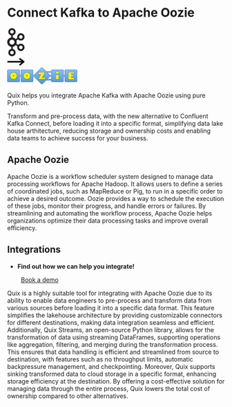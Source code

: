 # Connect Kafka to Apache Oozie

<div class="connect-images cards blog-grid-card" markdown>
<div>
<img src="../images/kafka_logo.png" width="40px" />
</div>
<div>
<img src="../images/arrow.svg" width="40px" />
</div>
<div>
<img src="./images/apache-oozie_1.jpg" />
</div>
</div>

Quix helps you integrate Apache Kafka with Apache Oozie using pure Python.

Transform and pre-process data, with the new alternative to Confluent Kafka Connect, before loading it into a specific format, simplifying data lake house arthitecture, reducing storage and ownership costs and enabling data teams to achieve success for your business.

## Apache Oozie

Apache Oozie is a workflow scheduler system designed to manage data processing workflows for Apache Hadoop. It allows users to define a series of coordinated jobs, such as MapReduce or Pig, to run in a specific order to achieve a desired outcome. Oozie provides a way to schedule the execution of these jobs, monitor their progress, and handle errors or failures. By streamlining and automating the workflow process, Apache Oozie helps organizations optimize their data processing tasks and improve overall efficiency.

## Integrations

<div class="grid cards" markdown>

- __Find out how we can help you integrate!__

    <a class="md-button md-button--primary" href="https://share.hsforms.com/1iW0TmZzKQMChk0lxd_tGiw4yjw2?__hstc=175542013.2303933fbd746c0ac86d9ccbe9bc9100.1728383268831.1729603416735.1729620918855.31&__hssc=175542013.1.1729620918855&__hsfp=2132701734" target="_blank" style="margin:.5rem;">Book a demo</a>

</div>


Quix is a highly suitable tool for integrating with Apache Oozie due to its ability to enable data engineers to pre-process and transform data from various sources before loading it into a specific data format. This feature simplifies the lakehouse architecture by providing customizable connectors for different destinations, making data integration seamless and efficient. Additionally, Quix Streams, an open-source Python library, allows for the transformation of data using streaming DataFrames, supporting operations like aggregation, filtering, and merging during the transformation process. This ensures that data handling is efficient and streamlined from source to destination, with features such as no throughput limits, automatic backpressure management, and checkpointing. Moreover, Quix supports sinking transformed data to cloud storage in a specific format, enhancing storage efficiency at the destination. By offering a cost-effective solution for managing data through the entire process, Quix lowers the total cost of ownership compared to other alternatives.

